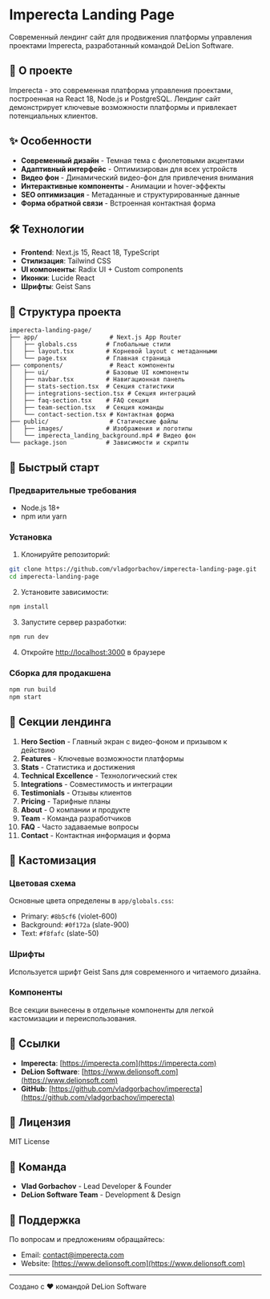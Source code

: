 # Imperecta Landing Page

Современный лендинг сайт для продвижения платформы управления проектами Imperecta, разработанный командой DeLion Software.

## 🚀 О проекте

Imperecta - это современная платформа управления проектами, построенная на React 18, Node.js и PostgreSQL. Лендинг сайт демонстрирует ключевые возможности платформы и привлекает потенциальных клиентов.

## ✨ Особенности

- **Современный дизайн** - Темная тема с фиолетовыми акцентами
- **Адаптивный интерфейс** - Оптимизирован для всех устройств
- **Видео фон** - Динамический видео-фон для привлечения внимания
- **Интерактивные компоненты** - Анимации и hover-эффекты
- **SEO оптимизация** - Метаданные и структурированные данные
- **Форма обратной связи** - Встроенная контактная форма

## 🛠 Технологии

- **Frontend**: Next.js 15, React 18, TypeScript
- **Стилизация**: Tailwind CSS
- **UI компоненты**: Radix UI + Custom components
- **Иконки**: Lucide React
- **Шрифты**: Geist Sans

## 📁 Структура проекта

```
imperecta-landing-page/
├── app/                    # Next.js App Router
│   ├── globals.css        # Глобальные стили
│   ├── layout.tsx         # Корневой layout с метаданными
│   └── page.tsx           # Главная страница
├── components/             # React компоненты
│   ├── ui/                # Базовые UI компоненты
│   ├── navbar.tsx         # Навигационная панель
│   ├── stats-section.tsx  # Секция статистики
│   ├── integrations-section.tsx # Секция интеграций
│   ├── faq-section.tsx    # FAQ секция
│   ├── team-section.tsx   # Секция команды
│   └── contact-section.tsx # Контактная форма
├── public/                 # Статические файлы
│   ├── images/            # Изображения и логотипы
│   └── imperecta_landing_background.mp4 # Видео фон
└── package.json           # Зависимости и скрипты
```

## 🚀 Быстрый старт

### Предварительные требования

- Node.js 18+
- npm или yarn

### Установка

1. Клонируйте репозиторий:
```bash
git clone https://github.com/vladgorbachov/imperecta-landing-page.git
cd imperecta-landing-page
```

2. Установите зависимости:
```bash
npm install
```

3. Запустите сервер разработки:
```bash
npm run dev
```

4. Откройте [http://localhost:3000](http://localhost:3000) в браузере

### Сборка для продакшена

```bash
npm run build
npm start
```

## 📱 Секции лендинга

1. **Hero Section** - Главный экран с видео-фоном и призывом к действию
2. **Features** - Ключевые возможности платформы
3. **Stats** - Статистика и достижения
4. **Technical Excellence** - Технологический стек
5. **Integrations** - Совместимость и интеграции
6. **Testimonials** - Отзывы клиентов
7. **Pricing** - Тарифные планы
8. **About** - О компании и продукте
9. **Team** - Команда разработчиков
10. **FAQ** - Часто задаваемые вопросы
11. **Contact** - Контактная информация и форма

## 🎨 Кастомизация

### Цветовая схема

Основные цвета определены в `app/globals.css`:
- Primary: `#8b5cf6` (violet-600)
- Background: `#0f172a` (slate-900)
- Text: `#f8fafc` (slate-50)

### Шрифты

Используется шрифт Geist Sans для современного и читаемого дизайна.

### Компоненты

Все секции вынесены в отдельные компоненты для легкой кастомизации и переиспользования.

## 🔗 Ссылки

- **Imperecta**: [https://imperecta.com](https://imperecta.com)
- **DeLion Software**: [https://www.delionsoft.com](https://www.delionsoft.com)
- **GitHub**: [https://github.com/vladgorbachov/imperecta](https://github.com/vladgorbachov/imperecta)

## 📄 Лицензия

MIT License

## 👥 Команда

- **Vlad Gorbachov** - Lead Developer & Founder
- **DeLion Software Team** - Development & Design

## 🤝 Поддержка

По вопросам и предложениям обращайтесь:
- Email: contact@imperecta.com
- Website: [https://www.delionsoft.com](https://www.delionsoft.com)

---

Создано с ❤️ командой DeLion Software
